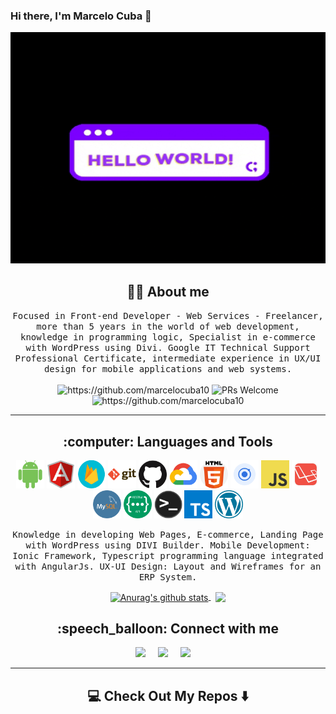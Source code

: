 ### Hi there, I'm Marcelo Cuba 👋

<!--
**marcelocuba10/marcelocuba10** is a ✨ _special_ ✨ repository because its `README.md` (this file) appears on your GitHub profile.
-->
<div align="center">
  <img width="1080" height="370px" style="width: 100% !important ;height: 370px !important;" src="https://github.com/marcelocuba10/marcelocuba10/blob/main/images/hello-world.gif" alt="header"/>
</div>

<h2 align="center"> 👨‍💻 About me</h2>
<p align="center">
  <samp>Focused in Front-end Developer - Web Services - Freelancer, more than 5 years in the world of web development, knowledge in programming logic, Specialist in e-commerce with WordPress using Divi. Google IT Technical Support Professional Certificate, intermediate experience in UX/UI design for mobile applications and web systems.</samp>
  <br> <br>
  <img src="https://komarev.com/ghpvc/?username=marcelocuba10" alt="https://github.com/marcelocuba10" />
  <img src="https://camo.githubusercontent.com/03ec14ee4ad5c4312d1c40c7475df4de3c1d00bfd2aaaf36b4ef73eae4c473ee/68747470733a2f2f696d672e736869656c64732e696f2f62616467652f5052732d77656c636f6d652d627269676874677265656e2e7376673f7374796c653d666c6174266c6f676f3d676974687562" alt="PRs Welcome" data-canonical-src="https://img.shields.io/badge/PRs-welcome-brightgreen.svg?style=flat&amp;logo=github" style="max-width: 100%;">
  <img src="https://wakatime.com/badge/user/6729bd18-194f-4301-8f4d-53c3a9223863.svg" alt="https://github.com/marcelocuba10" />
</p>

<hr>

<h2 align="center"> :computer: Languages and Tools</h2>
<p align="center">
  <img alt="Android" width="45px" src="https://github.com/marcelocuba10/marcelocuba10/blob/main/images/android.png" />
  <img alt="Angular" width="45px" src="https://github.com/marcelocuba10/marcelocuba10/blob/main/images/angular.png" />
  <img alt="Firebase" width="45px" src="https://github.com/marcelocuba10/marcelocuba10/blob/main/images/firebase.png" />
  <img alt="Git" width="45px" src="https://github.com/marcelocuba10/marcelocuba10/blob/main/images/git.png" />
  <img alt="Github" width="45px" src="https://github.com/marcelocuba10/marcelocuba10/blob/main/images/github.png" />
  <img alt="Google Cloud" width="45px" src="https://github.com/marcelocuba10/marcelocuba10/blob/main/images/google-cloud.png" />
  <img alt="HTML5" width="45px" src="https://github.com/marcelocuba10/marcelocuba10/blob/main/images/html.png" />
  <img alt="Ionic" width="45px" src="https://github.com/marcelocuba10/marcelocuba10/blob/main/images/ionic.png" />
  <img alt="Javascript" width="45px" src="https://github.com/marcelocuba10/marcelocuba10/blob/main/images/javascript.png" />
  <img alt="Laravel" width="45px" src="https://github.com/marcelocuba10/marcelocuba10/blob/main/images/laravel.png" />
  <img alt="MySQL" width="45px" src="https://github.com/marcelocuba10/marcelocuba10/blob/main/images/mysql.png" />
  <img alt="RestFul API" width="45px" src="https://github.com/marcelocuba10/marcelocuba10/blob/main/images/rest-api.png" />
  <img alt="Terminal" width="45px" src="https://github.com/marcelocuba10/marcelocuba10/blob/main/images/terminal.png" />
  <img alt="Typescript" width="45px" src="https://github.com/marcelocuba10/marcelocuba10/blob/main/images/typescript.png" />
  <img alt="Wordpress" width="45px" src="https://github.com/marcelocuba10/marcelocuba10/blob/main/images/wordpress.png" />
</p>

<p align="center"><samp>Knowledge in developing Web Pages, E-commerce, Landing Page with WordPress using DIVI Builder.
Mobile Development: Ionic Framework, Typescript programming language integrated with AngularJs.
UX-UI Design: Layout and Wireframes for an ERP System.</samp></p>

<p align="center">
<a href="https://github.com/anuraghazra/github-readme-stats">
  <img style="max-width: 49% !important;width: 49% !important;" align="center" src="https://github-readme-stats.vercel.app/api/top-langs/?username=marcelocuba10&show_icons=true&theme=cobalt&layout=compact" alt="Anurag's github stats" />
</a>
&nbsp
<a href="https://github.com/anuraghazra/github-readme-stats">
  <img style="max-width: 49% !important;width: 49% !important;" align="center" src="https://github-readme-stats.vercel.app/api?username=marcelocuba10&show_icons=true&theme=tokyonight&hide=contribs&include_all_commits=true&count_private=true" />
</a>
</p>

<h2 align="center"> :speech_balloon: Connect with me</h2>
<p align="center">
  <a target="_blank"href="https://www.linkedin.com/in/marcelocuba/"><img src="https://img.shields.io/badge/linkedin-%230077B5.svg?&style=for-the-badge&logo=linkedin&logoColor=white" /></a>&nbsp;&nbsp;&nbsp;&nbsp;
  <a target="_blank"href="https://t.me/MarceloCuba"><img src="https://img.shields.io/badge/Telegram-2CA5E0?style=for-the-badge&logo=telegram&logoColor=white" /></a>&nbsp;&nbsp;&nbsp;&nbsp;
  <a href="mailto:0992994272cuva@gmail.com?subject=Hello%20Marcelo,%20From%20Github"><img src="https://img.shields.io/badge/gmail-%23D14836.svg?&style=for-the-badge&logo=gmail&logoColor=white" /></a>&nbsp;&nbsp;&nbsp;&nbsp;
</p>

<hr>

<h2  align="center">💻 Check Out My Repos ⬇️ </h2>
